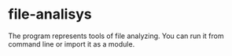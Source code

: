 # file-analisys

The program represents tools of file analyzing.
You can run it from command line or import it as a module.
